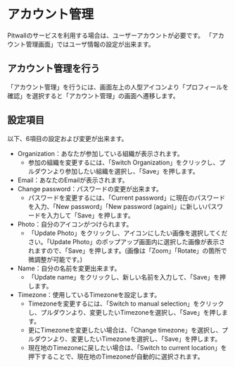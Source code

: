 # アカウント管理
Pitwallのサービスを利用する場合は、ユーザーアカウントが必要です。
「アカウント管理画面」ではユーザ情報の設定が出来ます。

## アカウント管理を行う
「アカウント管理」を行うには、画面左上の人型アイコンより「プロフィールを確認」を選択すると「アカウント管理」の画面へ遷移します。

## 設定項目
以下、6項目の設定および変更が出来ます。
- Organization：あなたが参加している組織が表示されます。
  - 参加の組織を変更するには、「Switch Organization」をクリックし、プルダウンより参加したい組織を選択し、「Save」を押します。
- Email：あなたのEmailが表示されます。
- Change password：パスワードの変更が出来ます。
    - パスワードを変更するには、「Current password」に現在のパスワードを入力、「New password」「New password (again)」に新しいパスワードを入力して「Save」を押します。
- Photo：自分のアイコンがつけられます。
    - 「Update Photo」をクリックし、アイコンにしたい画像を選択してください。「Update Photo」のポップアップ画面内に選択した画像が表示されますので、「Save」を押します。(画像は「Zoom」「Rotate」の箇所で微調整が可能です。)
- Name：自分の名前を変更出来ます。
  - 「Update name」をクリックし、新しい名前を入力して、「Save」を押します。
- Timezone：使用しているTimezoneを設定します。
    - Timezoneを変更するには、「Switch to manual selection」をクリックし、プルダウンより、変更したいTimezoneを選択し、「Save」を押します。
    - 更にTimezoneを変更したい場合は、「Change timezone」を選択し、プルダウンより、変更したいTimezoneを選択し、「Save」を押します。
    - 現在地のTimezoneに戻したい場合は、「Switch to current location」を押下することで、現在地のTimezoneが自動的に選択されます。

 
